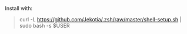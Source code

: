 Install with:
 > curl -L https://github.com/Jekotia/.zsh/raw/master/shell-setup.sh | sudo bash -s $USER
